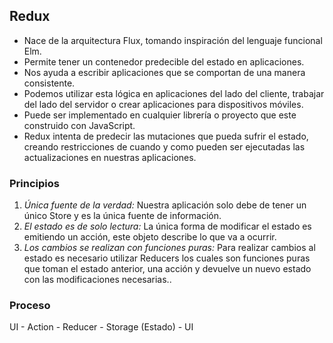 ## Redux

* Nace de la arquitectura Flux, tomando inspiración del lenguaje funcional Elm.
* Permite tener un contenedor predecible del estado en aplicaciones.
* Nos ayuda a escribir aplicaciones que se comportan de una manera consistente.
* Podemos utilizar esta lógica en aplicaciones del lado del cliente, trabajar del lado del servidor o crear aplicaciones para dispositivos móviles.
* Puede ser implementado en cualquier librería o proyecto que este construido con JavaScript.
* Redux intenta de predecir las mutaciones que pueda sufrir el estado, creando restricciones de cuando y como pueden ser ejecutadas las actualizaciones en nuestras aplicaciones.

### Principios

1. *Única fuente de la verdad:* Nuestra aplicación solo debe de tener un único Store y es la única fuente de información.
2. *El estado es de solo lectura:* La única forma de modificar el estado es emitiendo un acción, este objeto describe lo que va a ocurrir.
3. *Los cambios se realizan con funciones puras:* Para realizar cambios al estado es necesario utilizar Reducers los cuales son funciones puras que toman el estado anterior, una acción y devuelve un nuevo estado con las modificaciones necesarias..

### Proceso

UI - Action - Reducer - Storage (Estado) - UI

